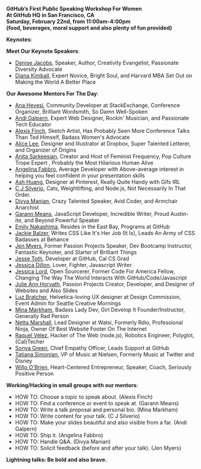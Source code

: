 **GitHub’s First Public Speaking Workshop For Women <br>
At GitHub HQ in San Francisco, CA <br>
Saturday, February 22nd, from 11:00am-4:00pm <br>
(food, beverages, moral support and also plenty of fun provided)**

**Keynotes**:

**Meet Our Keynote Speakers**:

+ [Denise Jacobs](https://twitter.com/denisejacobs), Speaker, Author, Creativity Evangelist, Passionate Diversity Advocate
+ [Diana Kimball](https://twitter.com/dianakimball), Expert Novice, Bright Soul, and Harvard MBA Set Out on Making the World A Better Place

**Our Awesome Mentors For The Day**:

+ [Ana Hevesi](https://twitter.com/anoemi), Community Developer at StackExchange, Conference Organizer, Brilliant Wordsmith, So Damn Well-Spoken
+ [Andi Galpern](https://twitter.com/andigalpern), Expert Web Designer, Rockin' Musician, and Passionate Tech Educator
+ [Alexis Finch](https://twitter.com/agentFin), Sketch Artist, Has Probably Seen More Conference Talks Than Ted Himself, Badass Women's Advocate
+ [Alice Lee](https://twitter.com/byalicelee), Designer and Illustrator at Dropbox, Super Talented Letterer, and Organizer of Origins
+ [Anita Sarkeesian](), Creator and Host of Feminist Frequency, Pop Culture Trope Expert , Probably the Most Hilarious Human Alive
+ [Angelina Fabbro](https://twitter.com/angelinamagnum), Average Developer with Above-average interest in helping you feel confident in your presentation skills
+ [Ash Huang](https://twitter.com/ashsmash), Designer at Pinterest, Really Quite Handy with Gifs IRL
+ [C J Silverio](https://twitter.com/ceejbot), Cats, Weightlifting, and Node.js, Not Necessarily In That Order.
+ [Divya Manian](https://twitter.com/divya), Crazy Talented Speaker, Avid Coder, and Armchair Anarchist
+ [Garann Means](https://twitter.com/garannm), JavaScript Developer, Incredible Writer, Proud Austin-ite, and Beyond Powerful Speaker
+ [Emily Nakashima](https://twitter.com/eanakashima), Resides in the East Bay, Programs at GitHub
+ [Jackie Balzer](https://twitter.com/jackiebackwards), Writes CSS Like It's Her Job (It Is), Leads An Army of CSS Badasses at Behance
+ [Jen Myers](https://twitter.com/antiheroine), Former Passion Projects Speaker, Dev Bootcamp Instructor, Fantastic Keynoter, and Starter of Brilliant Things
+ [Jesse Toth](https://twitter.com/jesseplusplus), Developer at GitHub, Cal CS Grad
+ [Jessica Dillon](https://twitter.com/jessicard), Lover, Fighter, Javascript Writer
+ [Jessica Lord](https://twitter.com/jllord), Open Sourcerer, Former Code For America Fellow, Changing The Way The World Interacts With GitHub/Code/Javascript
+ [Julie Ann Horvath](https://twitter.com/nrrrdcore), Passion Projects Creator, Developer, and Designer of Websites and Also Slides
+ [Luz Bratcher](https://twitter.com/luzbonita), Helvetica-loving UX designer at Design Commission, Event Admin for Seattle Creative Mornings
+ [Mina Markham](https://twitter.com/MinaMarkham), Badass Lady Dev, Girl Develop It Founder/Instructor, Generally Rad Person
+ [Netta Marshall](https://twitter.com/nettatheninja), Lead Designer at Watsi, Formerly Rdio, Professional Ninja, Owner Of Best Website Footer On The Internet
+ [Raquel Vélez](https://twitter.com/rockbot), Hacker of The Web (node.js), Robotics Engineer, Polyglot, (Cal)Techer
+ [Sonya Green](https://twitter.com/sundaykofax), Chief Empathy Officer, Leads Support at GitHub
+ [Tatiana Simonian](https://twitter.com/tatiana), VP of Music at Nielsen, Formerly Music at Twitter and Disney
+ [Willo O'Brien](https://twitter.com/WilloLovesYou), Heart-Centered Entrepreneur, Speaker, Coach, Seriously Positive Person

**Working/Hacking in small groups with our mentors**:

+ HOW TO: Choose a topic to speak about. (Alexis Finch)
+ HOW TO: Find a conference or event to speak at. (Garann Means)
+ HOW TO: Write a talk proposal and personal bio. (Mina Markham)
+ HOW TO: Write content for your talk. (C J Silverio)
+ HOW TO: Make your slides beautiful and also visible from a far. (Andi Galpern)
+ HOW TO: Ship it. (Angelina Fabbro)
+ HOW TO: Handle Q&A. (Divya Manian)
+ HOW TO: Solicit feedback (before and after your talk). (Jen Myers)

**Lightning talks: Be bold and also brave.**
